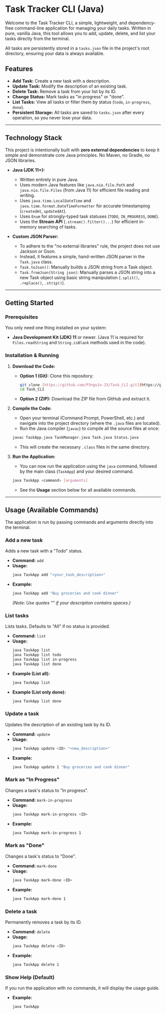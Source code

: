 # Task Tracker CLI (Java)

Welcome to the Task Tracker CLI, a simple, lightweight, and dependency-free command-line application for managing your daily tasks. Written in pure, vanilla Java, this tool allows you to add, update, delete, and list your tasks directly from the terminal.

All tasks are persistently stored in a `tasks.json` file in the project's root directory, ensuring your data is always available.

## Features

* **Add Task:** Create a new task with a description.
* **Update Task:** Modify the description of an existing task.
* **Delete Task:** Remove a task from your list by its ID.
* **Change Status:** Mark tasks as "in progress" or "done".
* **List Tasks:** View all tasks or filter them by status (`todo`, `in-progress`, `done`).
* **Persistent Storage:** All tasks are saved to `tasks.json` after every operation, so you never lose your data.

---

## Technology Stack

This project is intentionally built with **zero external dependencies** to keep it simple and demonstrate core Java principles. No Maven, no Gradle, no JSON libraries.

* **Java (JDK 11+):**
    * Written entirely in pure Java.
    * Uses modern Java features like `java.nio.file.Path` and `java.nio.file.Files` (from Java 11) for efficient file reading and writing.
    * Uses `java.time.LocalDateTime` and `java.time.format.DateTimeFormatter` for accurate timestamping (`createdAt`, `updatedAt`).
    * Uses `Enum` for strongly-typed task statuses (`TODO`, `IN_PROGRESS`, `DONE`).
    * Uses the **Stream API** (`.stream().filter()...`) for efficient in-memory searching of tasks.

* **Custom JSON Parser:**
    * To adhere to the "no external libraries" rule, the project does not use Jackson or Gson.
    * Instead, it features a simple, hand-written JSON parser in the `Task.java` class.
    * `Task.toJson()`: Manually builds a JSON string from a Task object.
    * `Task.fromJson(String json)`: Manually parses a JSON string into a new Task object using basic string manipulation (`.split()`, `.replace()`, `.strip()`).

---

## Getting Started

### Prerequisites

You only need one thing installed on your system:
* **Java Development Kit (JDK) 11** or newer. (Java 11 is required for `Files.readString` and `String.isBlank` methods used in the code).

### Installation & Running

1.  **Download the Code:**
    * **Option 1 (Git):** Clone this repository:
        ```bash
        git clone [https://github.com/P3ngu1n-23/Task_CLI.git](https://github.com/P3ngu1n-23/Task_CLI.git)
        cd Task_CLI
        ```
    * **Option 2 (ZIP):** Download the ZIP file from GitHub and extract it.

2.  **Compile the Code:**
    * Open your terminal (Command Prompt, PowerShell, etc.) and navigate into the project directory (where the `.java` files are located).
    * Run the Java compiler (`javac`) to compile all the source files at once:

    ```bash
    javac TaskApp.java TaskManager.java Task.java Status.java
    ```
    * This will create the necessary `.class` files in the same directory.

3.  **Run the Application:**
    * You can now run the application using the `java` command, followed by the main class (`TaskApp`) and your desired command.

    ```bash
    java TaskApp <command> [arguments]
    ```
    * See the **Usage** section below for all available commands.

---

## Usage (Available Commands)

The application is run by passing commands and arguments directly into the terminal.

### Add a new task
Adds a new task with a "Todo" status.
* **Command:** `add`
* **Usage:**
    ```bash
    java TaskApp add "<your_task_description>"
    ```
* **Example:**
    ```bash
    java TaskApp add "Buy groceries and cook dinner"
    ```
    *(Note: Use quotes "" if your description contains spaces.)*

### List tasks
Lists tasks. Defaults to "All" if no status is provided.
* **Command:** `list`
* **Usage:**
    ```bash
    java TaskApp list
    java TaskApp list todo
    java TaskApp list in-progress
    java TaskApp list done
    ```
* **Example (List all):**
    ```bash
    java TaskApp list
    ```
* **Example (List only done):**
    ```bash
    java TaskApp list done
    ```

### Update a task
Updates the description of an existing task by its ID.
* **Command:** `update`
* **Usage:**
    ```bash
    java TaskApp update <ID> "<new_description>"
    ```
* **Example:**
    ```bash
    java TaskApp update 1 "Buy groceries and cook dinner"
    ```

### Mark as "In Progress"
Changes a task's status to "In progress".
* **Command:** `mark-in-progress`
* **Usage:**
    ```bash
    java TaskApp mark-in-progress <ID>
    ```
* **Example:**
    ```bash
    java TaskApp mark-in-progress 1
    ```

### Mark as "Done"
Changes a task's status to "Done".
* **Command:** `mark-done`
* **Usage:**
    ```bash
    java TaskApp mark-done <ID>
    ```
* **Example:**
    ```bash
    java TaskApp mark-done 1
    ```

### Delete a task
Permanently removes a task by its ID.
* **Command:** `delete`
* **Usage:**
    ```bash
    java TaskApp delete <ID>
    ```
* **Example:**
    ```bash
    java TaskApp delete 1
    ```

### Show Help (Default)
If you run the application with no commands, it will display the usage guide.
* **Example:**
    ```bash
    java TaskApp
    ```
